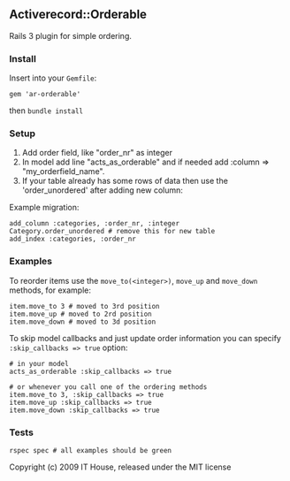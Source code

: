 ## Activerecord::Orderable

Rails 3 plugin for simple ordering.

### Install

Insert into your `Gemfile`:

    gem 'ar-orderable'
    
then `bundle install`

### Setup

1. Add order field, like "order_nr" as integer
2. In model add line "acts_as_orderable" and if needed add :column => "my_orderfield_name".
3. If your table already has some rows of data then use the 'order_unordered' after adding new column:

Example migration:

    add_column :categories, :order_nr, :integer
    Category.order_unordered # remove this for new table
    add_index :categories, :order_nr

### Examples

To reorder items use the `move_to(<integer>)`, `move_up` and `move_down` methods, for example:

    item.move_to 3 # moved to 3rd position
    item.move_up # moved to 2rd position
    item.move_down # moved to 3d position

To skip model callbacks and just update order information you can specify `:skip_callbacks => true` option:

    # in your model
    acts_as_orderable :skip_callbacks => true

    # or whenever you call one of the ordering methods
    item.move_to 3, :skip_callbacks => true
    item.move_up :skip_callbacks => true
    item.move_down :skip_callbacks => true

### Tests

    rspec spec # all examples should be green

Copyright (c) 2009 IT House, released under the MIT license